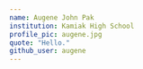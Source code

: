 ```yaml
---
name: Augene John Pak
institution: Kamiak High School
profile_pic: augene.jpg
quote: "Hello."
github_user: augene
---
```


